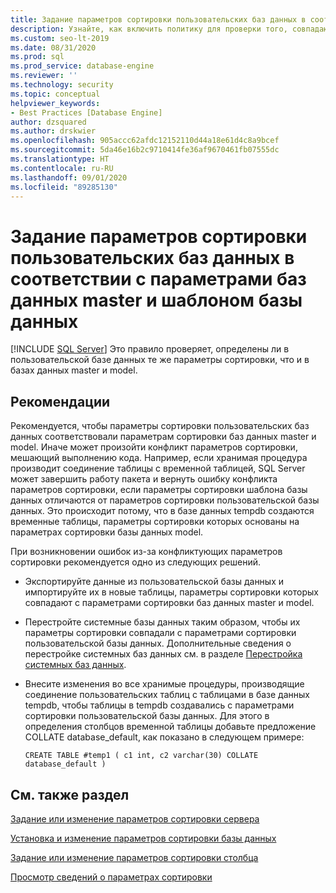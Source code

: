 ```yaml
---
title: Задание параметров сортировки пользовательских баз данных в соответствии с параметрами баз данных master и шаблоном базы данных
description: Узнайте, как включить политику для проверки того, совпадают ли параметры сортировки определяемых пользователем баз данных и системных баз данных.
ms.custom: seo-lt-2019
ms.date: 08/31/2020
ms.prod: sql
ms.prod_service: database-engine
ms.reviewer: ''
ms.technology: security
ms.topic: conceptual
helpviewer_keywords:
- Best Practices [Database Engine]
author: dzsquared
ms.author: drskwier
ms.openlocfilehash: 905accc62afdc12152110d44a18e61d4c8a9bcef
ms.sourcegitcommit: 5da46e16b2c9710414fe36af9670461fb07555dc
ms.translationtype: HT
ms.contentlocale: ru-RU
ms.lasthandoff: 09/01/2020
ms.locfileid: "89285130"
---
```

# <a name="set-the-collation-of-user-defined-databases-to-match-master-and-model-databases"></a>Задание параметров сортировки пользовательских баз данных в соответствии с параметрами баз данных master и шаблоном базы данных
 [!INCLUDE [SQL Server](../../includes/applies-to-version/sqlserver.md)]
  Это правило проверяет, определены ли в пользовательской базе данных те же параметры сортировки, что и в базах данных master и model.
  
## <a name="best-practices-recommendations"></a>Рекомендации  
 Рекомендуется, чтобы параметры сортировки пользовательских баз данных соответствовали параметрам сортировки баз данных master и model. Иначе может произойти конфликт параметров сортировки, мешающий выполнению кода. Например, если хранимая процедура производит соединение таблицы с временной таблицей, SQL Server может завершить работу пакета и вернуть ошибку конфликта параметров сортировки, если параметры сортировки шаблона базы данных отличаются от параметров сортировки пользовательской базы данных. Это происходит потому, что в базе данных tempdb создаются временные таблицы, параметры сортировки которых основаны на параметрах сортировки базы данных model.

  При возникновении ошибок из-за конфликтующих параметров сортировки рекомендуется одно из следующих решений.

  - Экспортируйте данные из пользовательской базы данных и импортируйте их в новые таблицы, параметры сортировки которых совпадают с параметрами сортировки баз данных master и model.

  - Перестройте системные базы данных таким образом, чтобы их параметры сортировки совпадали с параметрами сортировки пользовательской базы данных. Дополнительные сведения о перестройке системных баз данных см. в разделе [Перестройка системных баз данных](../databases/rebuild-system-databases.md).

  - Внесите изменения во все хранимые процедуры, производящие соединение пользовательских таблиц с таблицами в базе данных tempdb, чтобы таблицы в tempdb создавались с параметрами сортировки пользовательской базы данных. Для этого в определения столбцов временной таблицы добавьте предложение COLLATE database_default, как показано в следующем примере:
  
    ```
    CREATE TABLE #temp1 ( c1 int, c2 varchar(30) COLLATE database_default )
    ```

## <a name="see-also"></a>См. также раздел
  
 [Задание или изменение параметров сортировки сервера](../collations/set-or-change-the-server-collation.md)  

 [Установка и изменение параметров сортировки базы данных](../collations/set-or-change-the-database-collation.md)

 [Задание или изменение параметров сортировки столбца](../collations/set-or-change-the-column-collation.md)
 
 [Просмотр сведений о параметрах сортировки](../collations/view-collation-information.md)    
  
  
